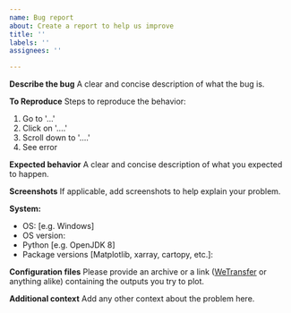 ```yaml
---
name: Bug report
about: Create a report to help us improve
title: ''
labels: ''
assignees: ''

---
```


**Describe the bug**
A clear and concise description of what the bug is.

**To Reproduce**
Steps to reproduce the behavior:
1. Go to '...'
2. Click on '....'
3. Scroll down to '....'
4. See error

**Expected behavior**
A clear and concise description of what you expected to happen.

**Screenshots**
If applicable, add screenshots to help explain your problem.

**System:**
 - OS: [e.g. Windows]
 - OS version:
 - Python [e.g. OpenJDK 8]
 - Package versions [Matplotlib, xarray, cartopy, etc.]:

**Configuration files**
Please provide an archive or a link ([WeTransfer](https://wetransfer.com/) or anything alike) containing the outputs you try to plot.

**Additional context**
Add any other context about the problem here.
